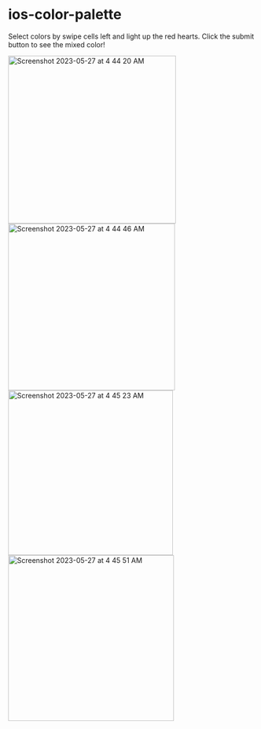 # ios-color-palette

Select colors by swipe cells left and light up the red hearts. Click the submit button to see the mixed color! 

<img width="341" alt="Screenshot 2023-05-27 at 4 44 20 AM" src="https://github.com/YC-G/ios-color-palette/assets/38597041/72c9f774-5df9-4b4c-b21d-b4186ab66771">

<img width="339" alt="Screenshot 2023-05-27 at 4 44 46 AM" src="https://github.com/YC-G/ios-color-palette/assets/38597041/ed47c2d9-d664-4e9c-b200-f785759435ee">

<img width="335" alt="Screenshot 2023-05-27 at 4 45 23 AM" src="https://github.com/YC-G/ios-color-palette/assets/38597041/570ac2aa-30af-40f4-9ab2-3083f3fc831a">

<img width="337" alt="Screenshot 2023-05-27 at 4 45 51 AM" src="https://github.com/YC-G/ios-color-palette/assets/38597041/4d8659c4-7f1b-4cbf-97da-0c222a02751c">
